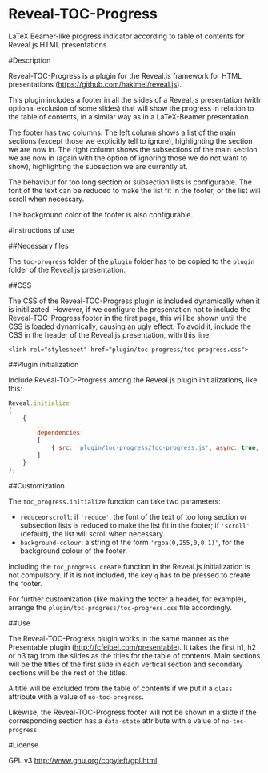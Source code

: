 Reveal-TOC-Progress
===================

LaTeX Beamer-like progress indicator according to table of contents for Reveal.js HTML presentations

#Description

Reveal-TOC-Progress is a plugin for the Reveal.js framework for HTML presentations (https://github.com/hakimel/reveal.js).

This plugin includes a footer in all the slides of a Reveal.js presentation (with optional exclusion of some slides) that will show the progress in relation to the table of contents, in a similar way as in a LaTeX-Beamer presentation.

The footer has two columns. The left column shows a list of the main sections (except those we explicitly tell to ignore), highlighting the section we are now in. The right column shows the subsections of the main section we are now in (again with the option of ignoring those we do not want to show), highlighting the subsection we are currently at.

The behaviour for too long section or subsection lists is configurable. The font of the text can be reduced to make the list fit in the footer, or the list will scroll when necessary.

The background color of the footer is also configurable.

#Instructions of use

##Necessary files

The ```toc-progress``` folder of the ```plugin``` folder has to be copied to the ```plugin``` folder of the Reveal.js presentation.

##CSS

The CSS of the Reveal-TOC-Progress plugin is included dynamically when it is initilizated. However, if we configure the presentation not to include the Reveal-TOC-Progress footer in the first page, this will be shown until the CSS is loaded dynamically, causing an ugly effect. To avoid it, include the CSS in the header of the Reveal.js presentation, with this line:

```<link rel="stylesheet" href="plugin/toc-progress/toc-progress.css">```

##Plugin initialization

Include Reveal-TOC-Progress among the Reveal.js plugin initializations, like this:

```javascript
Reveal.initialize
(
	{
		...
		dependencies:
		[
			{ src: 'plugin/toc-progress/toc-progress.js', async: true, callback: function() { toc_progress.initialize(); toc_progress.create(); } }
		]
	}
);
```
##Customization

The ```toc_progress.initialize``` function can take two parameters:

- ```reduceorscroll```: if ```'reduce'```, the font of the text of too long section or subsection lists is reduced to make the list fit in the footer; if ```'scroll'``` (default), the list will scroll when necessary.
- ```background-colour```: a string of the form ```'rgba(0,255,0,0.1)'```, for the background colour of the footer.

Including the ```toc_progress.create``` function in the Reveal.js initialization is not compulsory. If it is not included, the key ```q``` has to be pressed to create the footer.

For further customization (like making the footer a header, for example), arrange the ```plugin/toc-progress/toc-progress.css``` file accordingly.

##Use

The Reveal-TOC-Progress plugin works in the same manner as the Presentable plugin (http://fcfeibel.com/presentable). It takes the first h1, h2 or h3 tag from the slides as the titles for the table of contents. Main sections will be the titles of the first slide in each vertical section and secondary sections will be the rest of the titles.

A title will be excluded from the table of contents if we put it a ```class``` attribute with a value of ```no-toc-progress```.

Likewise, the Reveal-TOC-Progress footer will not be shown in a slide if the corresponding section has a ```data-state``` attribute with a value of ```no-toc-progress```.

#License

GPL v3 http://www.gnu.org/copyleft/gpl.html 
